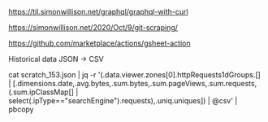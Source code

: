 https://til.simonwillison.net/graphql/graphql-with-curl

https://simonwillison.net/2020/Oct/9/git-scraping/

https://github.com/marketplace/actions/gsheet-action

Historical data JSON -> CSV

cat scratch_153.json | jq -r '(.data.viewer.zones[0].httpRequests1dGroups.[] | [.dimensions.date,.avg.bytes,.sum.bytes,.sum.pageViews,.sum.requests,(.sum.ipClassMap[] | select(.ipType=="searchEngine").requests),.uniq.uniques]) | @csv' | pbcopy